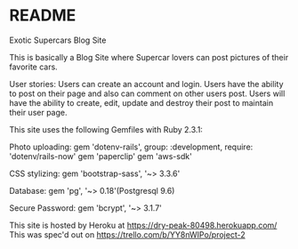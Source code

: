 # README

Exotic Supercars Blog Site

This is basically a Blog Site where Supercar lovers can post pictures of their favorite cars.

User stories:
Users can create an account and login.
Users have the ability to post on their page and also can comment on other users post.
Users will have the ability to create, edit, update and destroy their post to maintain their user page.


This site uses the following Gemfiles with Ruby 2.3.1:

Photo uploading:
gem 'dotenv-rails', group: :development, require: 'dotenv/rails-now'
gem 'paperclip'
gem 'aws-sdk'

CSS stylizing:
gem 'bootstrap-sass', '~> 3.3.6'

Database:
gem 'pg', '~> 0.18'(Postgresql 9.6)

Secure Password:
gem 'bcrypt', '~> 3.1.7'

This site is hosted by Heroku at https://dry-peak-80498.herokuapp.com/
This was spec'd out on https://trello.com/b/YY8nWIPo/project-2
